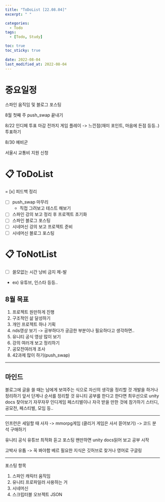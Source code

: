 ```yaml
---
title: "ToDoList [22.08.04]"
excerpt: " "

categories:
  - Todo
tags:
  - [Todo, Study]

toc: true
toc_sticky: true
 
date: 2022-08-04
last_modified_at: 2022-08-04
---
```


# 중요일정

스파인 움직임 및 블로그 포스팅

8월 첫째 주 push_swap 끝내기

8/22 인디페 투표 마감 전까지 게임 플레이 -> 느낀점(재미 포인트, 마음에 든점 등등..) 투표하기

8/30 예비군

서울시 교통비 지원 신청  

# 📋 ToDoList  

= [x] 피드백 정리
- [ ] push_swap 마무리
  - 직접 그려보고 테스트 해보기
- [ ] 스파인 강의 보고 정리 후 프로젝트 초기화
- [ ] 스파인 블로그 포스팅
- [ ] 시네머신 강의 보고 프로젝트 준비
- [ ] 시네머신 블로그 포스팅
  
# 📋 ToNotList  

- [ ] 쓸모없는 시간 낭비 금지 제-발
- ex) 유튜브, 인스타 등등..

## 8월 목표  

1. 프로젝트 원만하게 진행
2. 구조적인 삶 달성하기
3. 개인 프로젝트 하나 기획
4. nds영상 보기 -> 공부하다가 궁금한 부분이나 필요하다고 생각하면..
5. 유니티 공식 영상 많이 보기
6. 강의 여러개 보고 정리하기
7. 공모전여러개 조사
8. 42과제 많이 하기(push_swap)

---

## 마인드

블로그에 글을 쓸 때는 남에게 보여주는 식으로 자신의 생각을 정리할 것
개발을 하거나 정리하기 앞서 단계나 순서를 정리할 것
유니티 공부를 한다고 한다면 최우선으로 unity docs 찾아보기
자꾸자꾸 인디게임 페스티벌이나 자극 받을 만한 것에 참가하기
스터디, 공모전, 페스티벌, 모임 등..

---

인프런은 세일할 때 사자 -> mmorpg게임
(클리거 게임은 사서 뜯어보기) -> 코드 분석 구매하기

유니티 공식 유튜브 최적화 듣고 포스팅
왠만하면 unity docs읽어 보고 공부 시작

고박사 유튭 -> 꼭 봐야함 
베르
필요한 지식은 깃허브로 찾거나 영어로 구글링

---

포스팅 항목
1. 스파인 캐릭터 움직임
2. 유니티 프로파일러 사용하는 거
3. 시네머신
4. 스크립터블 오브젝트 JSON
